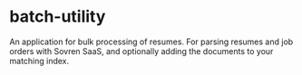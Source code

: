 # batch-utility
An application for bulk processing of resumes. For parsing resumes and job orders with Sovren SaaS, and optionally adding the documents to your matching index.
